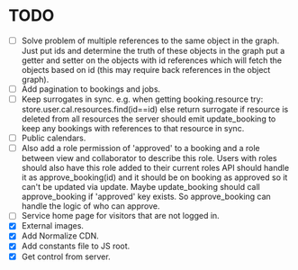 # TODO

- [ ] Solve problem of multiple references to the same object in the graph. Just put ids and determine the truth of these objects in the graph put a getter and setter on the objects with id references which will fetch the objects based on id (this may require back references in the object graph).
- [ ] Add pagination to bookings and jobs.
- [ ] Keep surrogates in sync. e.g. when getting booking.resource try: store.user.cal.resources.find(id==id) else return surrogate if resource is deleted from all resources the server should emit update_booking to keep any bookings with references to that resource in sync.
- [ ] Public calendars.
- [ ] Also add a role permission of 'approved' to a booking and a role between view and collaborator to describe this role. Users with roles should also have this role added to their current roles API should handle it as approve_booking(id) and it should be on booking as approved so it can't be updated via update. Maybe update_booking should call approve_booking if 'approved' key exists. So approve_booking can handle the logic of who can approve.
- [ ] Service home page for visitors that are not logged in.
- [x] External images.
- [x] Add Normalize CDN.
- [x] Add constants file to JS root.
- [x] Get control from server.
